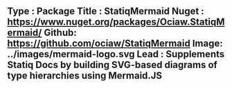 Type : Package
Title : StatiqMermaid
Nuget : https://www.nuget.org/packages/Ociaw.StatiqMermaid/
Github: https://github.com/ociaw/StatiqMermaid
Image: ../images/mermaid-logo.svg
Lead : Supplements Statiq Docs by building SVG-based diagrams of type hierarchies using Mermaid.JS
---
